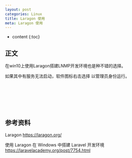 ```yaml
---
layout: post
categories: Linux
title: Laragon 使用
meta: Laragon 使用
---
```

* content
{:toc}

## 正文

在win10上使用Laragon搭建LNMP开发环境也是种不错的选择。

如果其中有服务无法启动，软件图标右击选择 以管理员身份运行。

<br/><br/><br/><br/><br/>
## 参考资料

Laragon <https://laragon.org/>

使用 Laragon 在 Windows 中搭建 Laravel 开发环境 <https://laravelacademy.org/post/7754.html>

